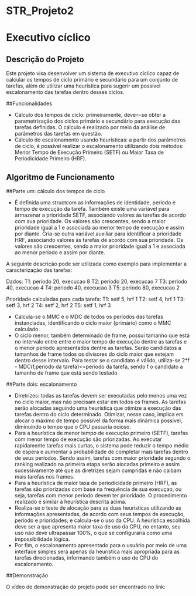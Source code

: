 # STR_Projeto2

# Executivo cíclico

## Descrição do Projeto
Este projeto visa desenvolver um sistema de executivo cíclico capaz de calcular os tempos de ciclo primário e secundário para um conjunto de tarefas, além de utilizar uma heurística para sugerir um possível escalonamento das tarefas dentro desses ciclos.

##Funcionalidades

- Cálculo dos tempos de ciclo: primeiramente, deve=-se obter a parametrização dos ciclos primário e secundário para execução das tarefas definidas. O cálculo é realizado por meio da análise de parâmetros das tarefas em questão.
- Cálculo do escalonamento usando heurísticas: a partir dos parâmetros de ciclo, é possível realizar o escalonamento utilizando dois métodos: Menor Tempo de Execução Primeiro (SETF) ou Maior Taxa de Periodicidade Primeiro (HRF).

## Algoritmo de Funcionamento

##Parte um: cálculo dos tempos de ciclo
- É definida uma structcom as informações de identidade, período e tempo de execução da tarefa. Também existe uma variável para armazenar a prioridade SETF, associando valores às tarefas de acordo com sua prioridade. Os valores são crescentes, sendo a maior prioridade igual a 1 e associada ao menor tempo de execução e assim por diante. Cria-se outra variável auxiliar para identificar a prioridade HRF, associando valores às tarefas de acordo com sua prioridade. Os valores são crescentes, sendo a maior prioridade igual a 1 e associada ao menor período e assim por diante.

A seguinte descrição pode ser utilizada como exemplo para implementar a caracterização das tarefas:

Dados:
T1: periodo 20, execucao 8
T2: periodo 20, execucao 7
T3: periodo 40, execucao 4
T4: periodo 40, execucao 3
T5: periodo 80, execucao 2

Prioridade calculadas para cada tarefa:
T1: setf 5, hrf 1
T2: setf 4, hrf 1
T3: setf 3, hrf 2
T4: setf 2, hrf 2
T5: setf 1, hrf 3

- Calcula-se o MMC e o MDC de todos os períodos das tarefas instanciadas, identificando o ciclo maior (primário) como o MMC calculado.
- O ciclo menor, também determinado de frame, possui tamanho que está no intervalo entre entre o maior tempo de execução dentre as tarefas e o menor período apresentados dentre as tarefas. Serão candidatos a tamanhos de frame todos os divisores do ciclo maior que estejam dentro desse intervalo. Para testar se o candidato é válido, utiliza-se 2*f - MDC(f,periodo da tarefa)<=periodo da tarefa, sendo f o candidato a tamanho de frame que está sendo testado.

##Parte dois: escalonamento

- Diretrizes: todas as tarefas devem ser executadas pelo menos uma vez no ciclo maior, mas não precisam estar em todos os frames. As tarefas serão alocadas seguindo uma heurística que otimize a execução das tarefas dentro do ciclo determinado. Otimizar, nesse caso, implica em alocar o máximo de tempo possível da forma mais dinâmica possível, diminuindo o tempo que o CPU passaria ocioso.
- Para a heurística de  menor tempo de execução primeiro (SETF), tarefas com menor tempo de execução são priorizadas. Ao executar rapidamente tarefas mais curtas, o sistema pode reduzir o tempo médio de espera  e aumentar a probabilidade de completar mais tarefas dentro de seus períodos. Sendo assim, tarefas com maior prioridade segundo o ranking realizado na primeira etapa serão alocadas primeiro e assim sucessivamente até que as diretrizes sejam cumpridas e não caibam mais tarefas nos frames. 
- Para a heurística de  maior taxa de periodicidade primeiro (HRF), as tarefas são priorizadas com base na frequência de sua execuçao, ou seja, tarefas com menor período devem ter prioridade. O procedimento realizado é similar à heurística descrita acima.
- Realiza-se o teste de alocação para as duas heurísticas utilizando as informações apresentadas, de acordo com seus tempos de execução, período e prioridades; e calcula-se o uso da CPU. A heurística escolhida deve ser a que apresenta maior taxa de uso da CPU, no entanto, seu uso não deve ultrapassar 100%, o que se configuraria como uma impossibilidade lógica.
- Por fim, o escalonamento apresentado para o usuário por meio de uma interface simples será apenas da heurística mais apropriada para as tarefas direcionadas, informando também o uso de CPU do escalonamento.

##Demonstração

O vídeo de demonstração do projeto pode ser encontrado no link: 
